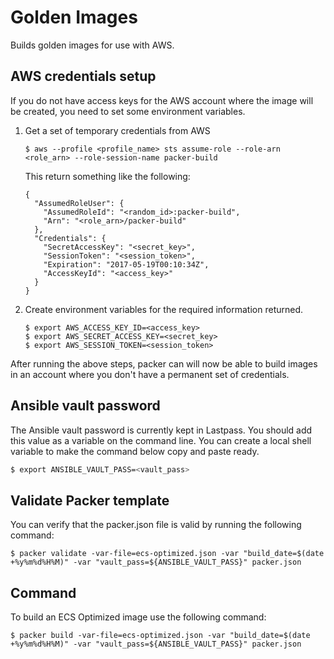# Golden Images
Builds golden images for use with AWS.

## AWS credentials setup
If you do not have access keys for the AWS account where the image will be created, you need to set some environment variables.

1. Get a set of temporary credentials from AWS
    ```
    $ aws --profile <profile_name> sts assume-role --role-arn <role_arn> --role-session-name packer-build 
    ```
    This return something like the following:
    ```
    {
      "AssumedRoleUser": {
        "AssumedRoleId": "<random_id>:packer-build",
        "Arn": "<role_arn>/packer-build"
      },
      "Credentials": {
        "SecretAccessKey": "<secret_key>",
        "SessionToken": "<session_token>",
        "Expiration": "2017-05-19T00:10:34Z",
        "AccessKeyId": "<access_key>"
      }
    }
    ```
1. Create environment variables for the required information returned.
    ```
    $ export AWS_ACCESS_KEY_ID=<access_key>
    $ export AWS_SECRET_ACCESS_KEY=<secret_key>
    $ export AWS_SESSION_TOKEN=<session_token>
    ```

After running the above steps, packer can will now be able to build images in an account where you don't have a permanent set of credentials.

## Ansible vault password
The Ansible vault password is currently kept in Lastpass. You should add this value as a variable on the command line. You can create a local shell variable to make the command below copy and paste ready.

```bash
$ export ANSIBLE_VAULT_PASS=<vault_pass>
```

## Validate Packer template
You can verify that the packer.json file is valid by running the following command:
```
$ packer validate -var-file=ecs-optimized.json -var "build_date=$(date +%y%m%d%H%M)" -var "vault_pass=${ANSIBLE_VAULT_PASS}" packer.json
```

## Command
To build an ECS Optimized image use the following command:

```
$ packer build -var-file=ecs-optimized.json -var "build_date=$(date +%y%m%d%H%M)" -var "vault_pass=${ANSIBLE_VAULT_PASS}" packer.json
```